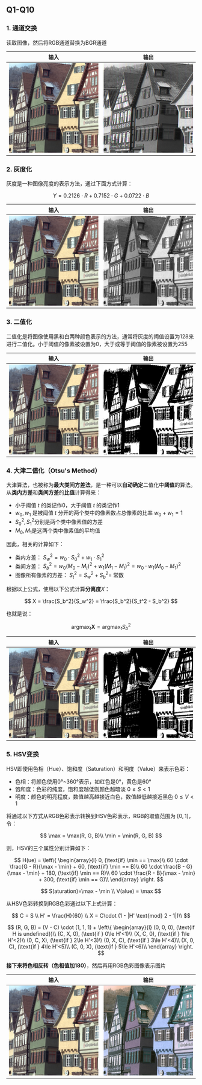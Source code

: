 ## Q1-Q10
### 1. 通道交换

读取图像，然后将RGB通道替换为BGR通道

|   输入   |   输出    | 
| ---- | ---- |
|   ![](./q_1/kodim08.png)   |   ![](./q_1/output/answer.png)   | 

### 2. 灰度化
灰度是一种图像亮度的表示方法，通过下面方式计算：

$$
Y = 0.2126 \cdot R + 0.7152 \cdot G + 0.0722 \cdot B
$$

|   输入   |   输出    | 
| ---- | ---- |
|   ![](./q_1/kodim08.png)   |   ![](./q_2/output/answer.png)   | 


### 3. 二值化
二值化是将图像使用黑和白两种颜色表示的方法，通常将灰度的阈值设置为128来进行二值化。小于阈值的像素被设置为0，大于或等于阈值的像素被设置为255

|   输入   |   输出    | 
| ---- | ---- |
|   ![](./q_1/kodim08.png)   |   ![](./q_3/output/answer.png)   | 

### 4. 大津二值化（Otsu's Method）
大津算法，也被称为**最大类间方差法**，是一种可以**自动确定**二值化中**阈值**的算法。从**类内方差**和**类间方差**的**比值**计算得来：
- 小于阈值 $t$ 的类记作0，大于阈值 $t$ 的类记作1
- $w_0, w_1$ 是被阈值 $t$ 分开的两个类中的像素数占总像素的比率  $w_0+w_1 = 1$
- $S_0^2, S_1^2$分别是两个类中像素值的方差
- $M_0, M_1$是这两个类中像素值的平均值

因此，相关的计算如下：
- 类内方差： $S_w^2 = w_0 \cdot S_0^2 + w_1\cdot S_1^2$
- 类间方差： $S_b^2 = w_0(M_0 - M_t)^2 + w_1(M_1 - M_t)^2 = w_0\cdot w_1(M_0 - M_1)^2$
- 图像所有像素的方差： $S_t^2 = S_w^2 + S_b^2=$  常数

根据以上公式，使用以下公式计算**分离度**$X$：

$$
X = \frac{S_b^2}{S_w^2} = \frac{S_b^2}{S_t^2 - S_b^2}
$$

也就是说：

$$
\mathop{\arg\max}_{t} \mathbf X = \mathop{\arg\max}_t S_b^2
$$

|   输入   |   输出    | 
| ---- | ---- |
|   ![](./q_1/kodim08.png)   |   ![](./q_4/output/answer.png)   | 

### 5. HSV变换
HSV即使用色相（Hue）、饱和度（Saturation）和明度（Value）来表示色彩：
- 色相：将颜色使用0°~360°表示，如红色是0°，黄色是60°
- 饱和度：色彩的纯度，饱和度越低则颜色越暗淡 $0\le S <1$
- 明度：颜色的明亮程度，数值越高越接近白色，数值越低越接近黑色 $0\le V < 1$
  
将通过以下方式从RGB色彩表示转换到HSV色彩表示，RGB的取值范围为 $[0, 1]$，令：

$$
\max = \max(R, G, B)\\
\min = \min(R, G, B) 
$$

则，HSV的三个属性分别计算如下：

$$
H(ue) = \left\{ \begin{array}{l}
0, (\text{if} \min == \max)\\
60 \cdot \frac{G - R}{\max - \min} + 60,  (\text{if} \min == B)\\
60 \cdot \frac{B - G}{\max - \min} + 180,  (\text{if} \min == R)\\
60 \cdot \frac{R - B}{\max - \min} + 300,  (\text{if} \min == G)\\
\end{array} \right. 
$$

$$
S(aturation)=\max - \min \\
V(alue) = \max
$$

从HSV色彩转换到RGB色彩通过以下上式计算：

$$
C = S \\
H' = \frac{H}{60} \\
X = C\cdot (1 - |H' \text{mod} 2 - 1|)\\
$$

$$
(R, G, B) = (V - C) \cdot (1, 1, 1) + \left\{ \begin{array}{l}
(0, 0, 0), (\text{if H is undefined})\\
(C, X, 0), (\text{if } 0\le H'<1)\\
(X, C, 0), (\text{if } 1\le H'<2)\\
(0, C, X), (\text{if } 2\le H'<3)\\
(0, X, C), (\text{if } 3\le H'<4)\\
(X, 0, C), (\text{if } 4\le H'<5)\\
(C, 0, X), (\text{if } 5\le H'<6)\\
\end{array} \right.
$$

**接下来将色相反转（色相值加180）**，然后再用RGB色彩图像表示图片

|   输入   |   输出    | 
| ---- | ---- |
|   ![](./q_1/kodim08.png)   |   ![](./q_5/output/answer.png)   | 

